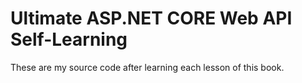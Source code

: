 # Ultimate ASP.NET CORE Web API Self-Learning
 These are my source code after learning each lesson of this book.
